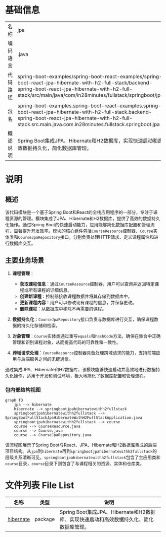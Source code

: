 # 基础信息

|      |      |
|------|------|
| 名称 | jpa |
| 编码语言 | .java |
| 代码路径 | spring-boot-examples/spring-boot-react-examples/spring-boot-react-jpa-hibernate-with-h2-full-stack/backend-spring-boot-react-jpa-hibernate-with-h2-full-stack/src/main/java/com/in28minutes/fullstack/springboot/jpa |
| 包名 | spring-boot-examples.spring-boot-react-examples.spring-boot-react-jpa-hibernate-with-h2-full-stack.backend-spring-boot-react-jpa-hibernate-with-h2-full-stack.src.main.java.com.in28minutes.fullstack.springboot.jpa |
| 概述说明 | Spring Boot集成JPA、Hibernate和H2数据库，实现快速启动和高效数据持久化，简化数据库管理。 |

# 说明

## 概述

该代码模块是一个基于Spring Boot和React的全栈应用程序的一部分，专注于课程资源的管理。模块集成了JPA、Hibernate和H2数据库，提供了高效的数据持久化操作。通过Spring Boot的快速启动能力，应用能够简化数据库配置和管理流程，显著提升开发效率。模块的核心组件包括`CourseResource`控制器、`Course`实体类和`CourseJpaRepository`接口，分别负责处理HTTP请求、定义课程属性和进行数据库交互。

## 主要业务场景

1. **课程管理**：
   - **获取课程信息**：通过`CourseResource`控制器，用户可以查询并返回特定课程或所有课程的详细信息。
   - **创建新课程**：控制器接收课程数据并将其存储到数据库中。
   - **更新课程内容**：用户可以修改现有课程的信息，并保存更改。
   - **删除课程**：从数据库中移除不再需要的课程。

2. **数据持久化**：`CourseJpaRepository`接口负责与数据库进行交互，确保课程数据的持久化存储和检索。

3. **对象管理**：`Course`实体类通过重写`equals`和`hashCode`方法，确保在集合中正确管理和识别课程对象，从而提高代码的可靠性和一致性。

4. **跨域请求处理**：`CourseResource`控制器具备处理跨域请求的能力，支持前端应用与后端服务之间的无缝通信。

通过集成JPA、Hibernate和H2数据库，该模块能够快速启动并高效地进行数据持久化操作，适用于开发和测试环境，极大地简化了数据库配置和管理流程。


### 包内部结构视图

```mermaid
graph TD
    jpa --> hibernate
    hibernate --> springbootjpahibernatewithh2fullstack
    springbootjpahibernatewithh2fullstack --> SpringBootFullStackJpaHibernateWithH2FullStackApplication.java
    springbootjpahibernatewithh2fullstack --> course
    course --> CourseResource.java
    course --> Course.java
    course --> CourseJpaRepository.java
```

该流程图展示了Spring Boot与React、JPA、Hibernate和H2数据库集成的后端项目结构。从`jpa`到`hibernate`再到`springbootjpahibernatewithh2fullstack`的层级关系清晰可见，`springbootjpahibernatewithh2fullstack`包含了主应用类和`course`目录，`course`目录下则包含了与课程相关的资源、实体和仓库类。

# 文件列表 File List

| 名称   | 类型  | 说明 |
|-------|------|-------------|
| [hibernate](hibernate/_module.md) | package | Spring Boot集成JPA、Hibernate和H2数据库，实现快速启动和高效数据持久化，简化数据库管理。 |


